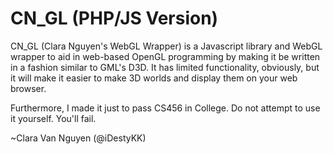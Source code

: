 # CN\_GL (PHP/JS Version)

CN\_GL (Clara Nguyen's WebGL Wrapper) is a Javascript library and WebGL wrapper to aid in web-based OpenGL programming by making it be written in a fashion similar to GML's D3D. It has limited functionality, obviously, but it will make it easier to make 3D worlds and display them on your web browser.

Furthermore, I made it just to pass CS456 in College. Do not attempt to use it yourself. You'll fail.

~Clara Van Nguyen (@iDestyKK)

